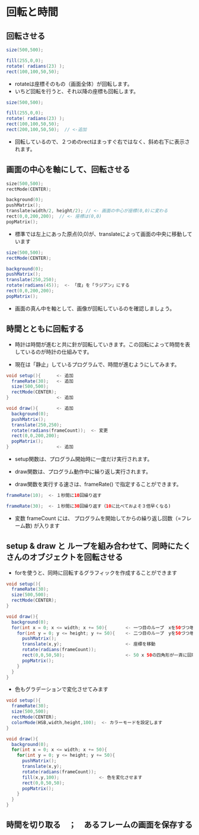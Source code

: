 # 回転と時間

## 回転させる

```Java
size(500,500);

fill(255,0,0);
rotate( radians(23) );
rect(100,100,50,50);
```

- rotateは座標そのもの（画面全体）が回転します。
- いちど回転を行うと、それ以降の座標も回転します。

```Java
size(500,500);

fill(255,0,0);
rotate( radians(23) );
rect(100,100,50,50);
rect(200,100,50,50);  // <-追加
```

 - 回転しているので、２つめのrectはまっすぐ右ではなく、斜め右下に表示されます。
 
 
## 画面の中心を軸にして、回転させる

```java:sketch_00_translate.pde
size(500,500);
rectMode(CENTER);

background(0);
pushMatrix();
translate(width/2, height/2); // <- 画面の中心が座標(0,0)に変わる
rect(0,0,200,200);  // <- 座標は(0,0)
popMatrix();
```

- 標準では左上にあった原点(0,0)が、translateによって画面の中央に移動しています

```java
size(500,500);
rectMode(CENTER);

background(0);
pushMatrix();
translate(250,250);
rotate(radians(45));  <- 「度」を「ラジアン」にする
rect(0,0,200,200);
popMatrix();
```

- 画面の真ん中を軸として、画像が回転しているのを確認しましょう。


## 時間とともに回転する

- 時計は時間が進むと共に針が回転していきます。この回転によって時間を表しているのが時計の仕組みです。

- 現在は「静止」しているプログラムで、時間が進むようにしてみます。


```java
void setup(){      <- 追加
  frameRate(30);   <- 追加
  size(500,500);
  rectMode(CENTER);
}                  <- 追加

void draw(){       <- 追加
  background(0);
  pushMatrix();
  translate(250,250);
  rotate(radians(frameCount));  <- 変更
  rect(0,0,200,200);
  popMatrix();
}                  <- 追加
```

- setup関数は、プログラム開始時に一度だけ実行されます。

- draw関数は、プログラム動作中に繰り返し実行されます。

- draw関数を実行する速さは、frameRate() で指定することができます。

```java
frameRate(10);  <- １秒間に10回繰り返す

frameRate(30);  <- １秒間に30回繰り返す（10に比べておよそ３倍早くなる)
```

- 変数 frameCount には、 プログラムを開始してからの繰り返し回数（=フレーム数) が入ります


## setup & draw と ループを組み合わせて、同時にたくさんのオブジェクトを回転させる

- forを使うと、同時に回転するグラフィックを作成することができます

```java
void setup(){
  frameRate(30);
  size(500,500);
  rectMode(CENTER);
}

void draw(){
  background(0);
  for(int x = 0; x <= width; x += 50){       <- 一つ目のループ　xを50づつ増やす
    for(int y = 0; y <= height; y += 50){    <- 二つ目のループ　yを50づつ増やす
      pushMatrix();
      translate(x,y);                        <- 座標を移動
      rotate(radians(frameCount));
      rect(0,0,50,50);                       <- 50 x 50の四角形が一斉に回転する
      popMatrix();
    }
  }
}
```

- 色もグラデーションで変化させてみます

```java
void setup(){
  frameRate(30);
  size(500,500);
  rectMode(CENTER);
  colorMode(HSB,width,height,100);  <- カラーモードを設定します
}

void draw(){
  background(0);
  for(int x = 0; x <= width; x += 50){
    for(int y = 0; y <= height; y += 50){
      pushMatrix();
      translate(x,y);
      rotate(radians(frameCount));
      fill(x,y,100);               <- 色を変化させます
      rect(0,0,50,50);
      popMatrix();
    }
  }
}
```

## 時間を切り取る　；　あるフレームの画面を保存する


